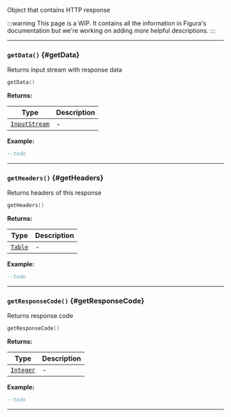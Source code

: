 Object that contains HTTP response

:::warning
This page is a WIP. It contains all the information in Figura's documentation but we're working on adding more helpful descriptions.
:::

---

### <code>getData()</code> \{#getData}

Returns input stream with response data

```lua
getData()
```

**Returns:**

| Type                                                  | Description |
| ----------------------------------------------------- | ----------- |
| <code>[InputStream](/globals/Data/InputStream)</code> | -           |

**Example:**

```lua
--todo
```

---

### <code>getHeaders()</code> \{#getHeaders}

Returns headers of this response

```lua
getHeaders()
```

**Returns:**

| Type                                          | Description |
| --------------------------------------------- | ----------- |
| <code>[Table](/tutorials/types/Tables)</code> | -           |

**Example:**

```lua
--todo
```

---

### <code>getResponseCode()</code> \{#getResponseCode}

Returns response code

```lua
getResponseCode()
```

**Returns:**

| Type                                             | Description |
| ------------------------------------------------ | ----------- |
| <code>[Integer](/tutorials/types/Numbers)</code> | -           |

**Example:**

```lua
--todo
```

---
